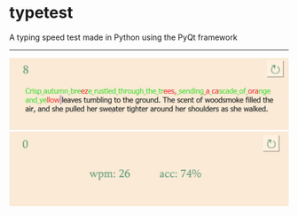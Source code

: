 # typetest
A typing speed test made in Python using the PyQt framework
___
![screen1](https://github.com/gleverrr/typetest/blob/main/image1.PNG)
![screen2](https://github.com/gleverrr/typetest/blob/main/image2.PNG)
